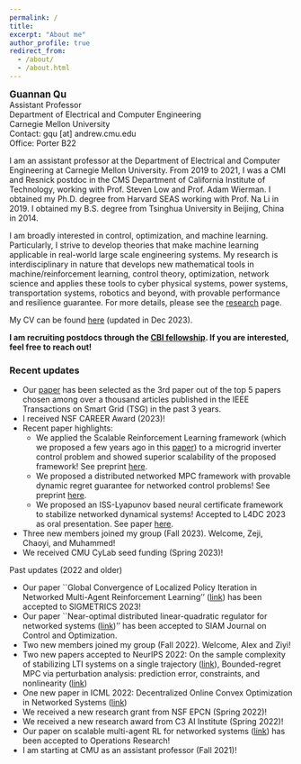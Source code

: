 ```yaml
---
permalink: /
title: 
excerpt: "About me"
author_profile: true
redirect_from: 
  - /about/
  - /about.html
---
```

<span style="font-size:1.2em;">**Guannan Qu**</span>  
Assistant Professor  
Department of Electrical and Computer Engineering  
Carnegie Mellon University  
Contact: gqu [at] andrew.cmu.edu  
Office: Porter B22


I am an assistant professor at the Department of Electrical and Computer Engineering at Carnegie Mellon University. From 2019 to 2021, I was a CMI and Resnick postdoc in the CMS Department of California Institute of Technology, working with Prof. Steven Low and Prof. Adam Wierman. I obtained my Ph.D. degree from Harvard SEAS working with Prof. Na Li in 2019. I obtained my B.S. degree from Tsinghua University in Beijing, China in 2014. 

I am broadly interested in control, optimization, and machine learning. Particularly, I strive to develop theories that make machine learning applicable in real-world large scale engineering systems. My research is interdisciplinary in nature that develops new mathematical tools in machine/reinforcement learning, control theory, optimization, network science and applies these tools to cyber physical systems, power systems, transportation systems, robotics and beyond, with provable performance and resilience guarantee. For more details, please see the [research](research) page. 

My CV can be found [here](https://drive.google.com/file/d/1M3vk4epE2VabphwW6PL0HAR_4n4-J3eG/view?usp=sharing) (updated in Dec 2023).

**I am recruiting postdocs through the [CBI fellowship](https://carnegiebosch.cmu.edu/fellowships/index.html). If you are interested, feel free to reach out!**

### Recent updates 
- Our [paper](https://ieeexplore.ieee.org/document/9721402) has been selected as the 3rd paper out of the top 5 papers
chosen among over a thousand articles published in the IEEE Transactions on Smart Grid (TSG) in the past 3 years.
- I received NSF CAREER Award (2023)!
- Recent paper highlights:
  - We applied the Scalable Reinforcement Learning framework (which we proposed a few years ago in this [paper](https://arxiv.org/abs/1912.02906)) to a microgrid inverter control problem and showed superior scalability of the proposed framework! See preprint [here](https://arxiv.org/pdf/2312.04371.pdf). 
  - We proposed a distributed networked MPC framework with provable dynamic regret guarantee for networked control problems! See preprint [here](https://arxiv.org/pdf/2310.06194.pdf).
  - We proposed an ISS-Lyapunov based neural certificate framework to stabilize networked dynamical systems! Accepted to L4DC 2023 as oral presentation. See paper [here](https://proceedings.mlr.press/v211/zhang23a.html).
- Three new members joined my group (Fall 2023). Welcome, Zeji, Chaoyi, and Muhammed!
- We received CMU CyLab seed funding (Spring 2023)! 


Past updates (2022 and older)
- Our paper ``Global Convergence of Localized Policy Iteration in Networked Multi-Agent Reinforcement Learning’’ ([link](https://arxiv.org/abs/2211.17116)) has been accepted to SIGMETRICS 2023!
- Our paper ``Near-optimal distributed linear-quadratic regulator for networked systems ([link](https://arxiv.org/pdf/2204.05551.pdf))’’ has been accepted to SIAM Journal on Control and Optimization. 
- Two new members joined my group (Fall 2022). Welcome, Alex and Ziyi!
- Two new papers accepted to NeurIPS 2022: On the sample complexity of stabilizing LTI systems on a single trajectory ([link](https://arxiv.org/abs/2202.07187)), Bounded-regret MPC via perturbation analysis: prediction error, constraints, and nonlinearity ([link](https://arxiv.org/abs/2210.12312))
- One new paper in ICML 2022: Decentralized Online Convex Optimization in Networked Systems ([link](https://proceedings.mlr.press/v162/lin22c/lin22c.pdf))
- We received a new research grant from NSF EPCN (Spring 2022)!
- We received a new research award from C3 AI Institute (Spring 2022)!
- Our paper on scalable multi-agent RL for networked systems ([link](https://pubsonline.informs.org/doi/abs/10.1287/opre.2021.2226)) has been accepted to Operations Research!
- I am starting at CMU as an assistant professor (Fall 2021)!


<a href="https://info.flagcounter.com/JFXx"><img src="https://s01.flagcounter.com/countxl/JFXx/bg_FFFFFF/txt_000000/border_CCCCCC/columns_3/maxflags_9/viewers_0/labels_0/pageviews_0/flags_0/percent_0/" alt="Flag Counter" border="0" width = "0" height ="0"></a>

<a href="http://s11.flagcounter.com/more/PTx"><img src="https://s11.flagcounter.com/count2/PTx/bg_FFFFFF/txt_000000/border_CCCCCC/columns_4/maxflags_12/viewers_0/labels_1/pageviews_0/flags_0/percent_1/" alt="Flag Counter" border="0" width = "0" height ="0"></a>
